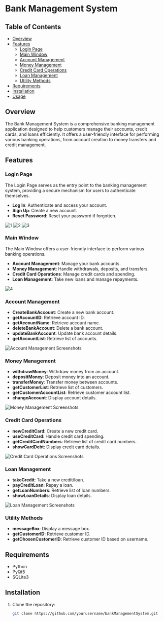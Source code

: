 # Bank Management System

## Table of Contents

- [Overview](#overview)
- [Features](#features)
  - [Login Page](#login-page)
  - [Main Window](#main-window)
  - [Account Management](#account-management)
  - [Money Management](#money-management)
  - [Credit Card Operations](#credit-card-operations)
  - [Loan Management](#loan-management)
  - [Utility Methods](#utility-methods)
- [Requirements](#requirements)
- [Installation](#installation)
- [Usage](#usage)

## Overview

The Bank Management System is a comprehensive banking management application designed to help customers manage their accounts, credit cards, and loans efficiently. It offers a user-friendly interface for performing various banking operations, from account creation to money transfers and credit management.

## Features

### Login Page

The Login Page serves as the entry point to the banking management system, providing a secure mechanism for users to authenticate themselves.

- **Log In**: Authenticate and access your account.
- **Sign Up**: Create a new account.
- **Reset Password**: Reset your password if forgotten.
  
![1](https://github.com/anlbora/bankManagementSystem/assets/100442507/05cbf667-7e36-4aa9-8008-8bad0dcd5298)
![2](https://github.com/anlbora/bankManagementSystem/assets/100442507/07fe2271-1b32-4337-b67a-d1a859e17905)
![3](https://github.com/anlbora/bankManagementSystem/assets/100442507/2455c6e8-9268-4eab-a385-ef99756d514c)

### Main Window

The Main Window offers a user-friendly interface to perform various banking operations.

- **Account Management**: Manage your bank accounts.
- **Money Management**: Handle withdrawals, deposits, and transfers.
- **Credit Card Operations**: Manage credit cards and spending.
- **Loan Management**: Take new loans and manage repayments.

![4](https://github.com/anlbora/bankManagementSystem/assets/100442507/a7b7a07c-2f0e-4be3-9f84-a93599dac41f)

### Account Management

- **CreateBankAccount**: Create a new bank account.
- **getAccountID**: Retrieve account ID.
- **getAccountName**: Retrieve account name.
- **deleteBankAccount**: Delete a bank account.
- **updateBankAccount**: Update bank account details.
- **getAccountList**: Retrieve list of accounts.

![Account Management Screenshots](https://github.com/anlbora/bankManagementSystem/assets/100442507/)

### Money Management

- **withdrawMoney**: Withdraw money from an account.
- **depositMoney**: Deposit money into an account.
- **transferMoney**: Transfer money between accounts.
- **getCustomerList**: Retrieve list of customers.
- **getCustomerAccountList**: Retrieve customer account list.
- **changeAccount**: Display account details.

![Money Management Screenshots](https://github.com/anlbora/bankManagementSystem/assets/100442507/)

### Credit Card Operations

- **newCreditCard**: Create a new credit card.
- **useCreditCard**: Handle credit card spending.
- **getCreditCardNumbers**: Retrieve list of credit card numbers.
- **showCardDebt**: Display credit card details.

![Credit Card Operations Screenshots](https://github.com/anlbora/bankManagementSystem/assets/100442507/)

### Loan Management

- **takeCredit**: Take a new credit/loan.
- **payCreditLoan**: Repay a loan.
- **getLoanNumbers**: Retrieve list of loan numbers.
- **showLoanDetails**: Display loan details.

![Loan Management Screenshots](https://github.com/anlbora/bankManagementSystem/assets/100442507/)

### Utility Methods

- **messageBox**: Display a message box.
- **getCustomerID**: Retrieve customer ID.
- **getChosenCustomerID**: Retrieve customer ID based on username.

## Requirements

- Python
- PyQt5
- SQLite3

## Installation

1. Clone the repository:
   ```bash
   git clone https://github.com/yourusername/bankManagementSystem.git
